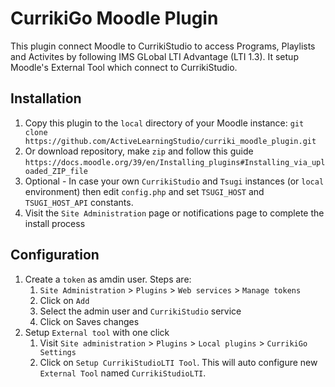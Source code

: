 # CurrikiGo Moodle Plugin

This plugin connect Moodle to CurrikiStudio to access Programs, Playlists and Activites by following IMS GLobal LTI Advantage (LTI 1.3). It setup Moodle's External Tool which connect to CurrikiStudio.

## Installation
1. Copy this plugin to the `local` directory of your Moodle instance: `git clone https://github.com/ActiveLearningStudio/curriki_moodle_plugin.git`
2. Or download repository, make `zip` and follow this guide `https://docs.moodle.org/39/en/Installing_plugins#Installing_via_uploaded_ZIP_file`
3. Optional - In case your own `CurrikiStudio` and `Tsugi` instances (or `local` environment) then edit `config.php` and set `TSUGI_HOST` and `TSUGI_HOST_API` constants.
4. Visit the `Site Administration` page or notifications page to complete the install process

## Configuration
1. Create a `token` as amdin user. Steps are:
    1. `Site Administration` > `Plugins` > `Web services` > `Manage tokens`
    2. Click on `Add`
    3. Select the admin user and `CurrikiStudio` service
    4. Click on Saves changes
2. Setup `External tool` with one click 
    1. Visit `Site administration` > `Plugins` > `Local plugins` > `CurrikiGo Settings`
    2. Click on `Setup CurrikiStudioLTI Tool`. This will auto configure new `External Tool` named `CurrikiStudioLTI`.